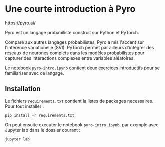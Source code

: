 # Une courte introduction à Pyro

https://pyro.ai/

Pyro est un langage probabiliste construit sur Python et PyTorch.

Comparé aux autres langages probabilistes, Pyro a mis l'accent sur l'inférence variationelle (SVI).
PyTorch permet par ailleurs d'intégrer des réseaux de neurones complets dans les modèles probabilistes pour capturer des interactions complexes entre variables aléatoires.

Le notebook `pyro-intro.ipynb` contient deux exercices introductifs pour se familiariser avec ce langage.

## Installation

Le fichiers `requirements.txt` contient la listes de packages necessaires.
Pour tout installer :

```
pip install -r requirements.txt
```

On peut ensuite executer le notebook `pyro-intro.ipynb`, par exemple avec Jupyter lab dans le dossier courant : 

```
jupyter lab
```